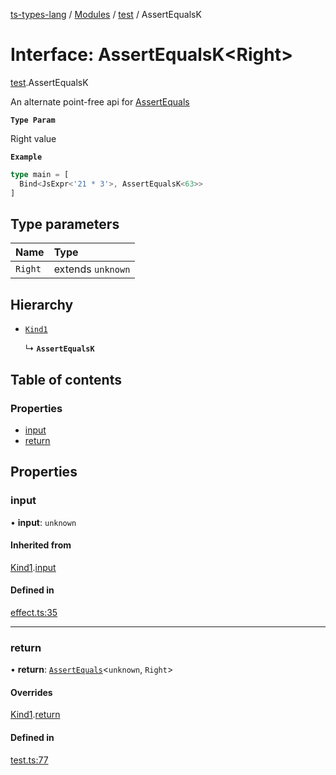 [ts-types-lang](../README.md) / [Modules](../modules.md) / [test](../modules/test.md) / AssertEqualsK

# Interface: AssertEqualsK<Right\>

[test](../modules/test.md).AssertEqualsK

An alternate point-free api for [AssertEquals](../modules/test.md#assertequals)

**`Type Param`**

Right value

**`Example`**

```ts
type main = [
  Bind<JsExpr<'21 * 3'>, AssertEqualsK<63>>
]
```

## Type parameters

| Name | Type |
| :------ | :------ |
| `Right` | extends `unknown` |

## Hierarchy

- [`Kind1`](effect.Kind1.md)

  ↳ **`AssertEqualsK`**

## Table of contents

### Properties

- [input](test.AssertEqualsK.md#input)
- [return](test.AssertEqualsK.md#return)

## Properties

### input

• **input**: `unknown`

#### Inherited from

[Kind1](effect.Kind1.md).[input](effect.Kind1.md#input)

#### Defined in

[effect.ts:35](https://github.com/phenax/ts-types-runtime-environment/blob/e75a5a1/stdlib/effect.ts#L35)

___

### return

• **return**: [`AssertEquals`](../modules/test.md#assertequals)<`unknown`, `Right`\>

#### Overrides

[Kind1](effect.Kind1.md).[return](effect.Kind1.md#return)

#### Defined in

[test.ts:77](https://github.com/phenax/ts-types-runtime-environment/blob/e75a5a1/stdlib/test.ts#L77)
